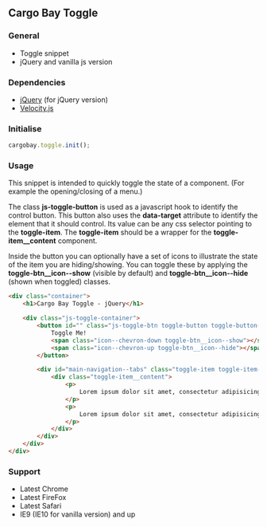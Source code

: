 ## Cargo Bay Toggle

### General
- Toggle snippet
- jQuery and vanilla js version

### Dependencies
- [jQuery](http://jquery.com/) (for jQuery version)
- [Velocity.js](http://julian.com/research/velocity/)


### Initialise
```javascript
cargobay.toggle.init();
```

### Usage

This snippet is intended to quickly toggle the state of a component. (For example the opening/closing of a menu.)

The class **js-toggle-button** is used as a javascript hook to identify the control button. This button also uses the **data-target** attribute to identify the element that it should control. Its value can be any css selector pointing to the **toggle-item**.
The **toggle-item** should be a wrapper for the **toggle-item__content** component.

Inside the button you can optionally have a set of icons to illustrate the state of  the item you are hiding/showing. You can toggle these by applying the **toggle-btn__icon--show** (visible by default) and **toggle-btn__icon--hide** (shown when toggled) classes.

```html
<div class="container">
    <h1>Cargo Bay Toggle - jQuery</h1>

    <div class="js-toggle-container">
        <button id="" class="js-toggle-btn toggle-button toggle-button-demo" data-target="#main-navigation--tabs">
            Toggle Me!
            <span class="icon--chevron-down toggle-btn__icon--show"></span>
            <span class="icon--chevron-up toggle-btn__icon--hide"></span>
        </button>

        <div id="main-navigation--tabs" class="toggle-item toggle-item-demo">
            <div class="toggle-item__content">
                <p>
                    Lorem ipsum dolor sit amet, consectetur adipisicing elit. Quisquam magni inventore nisi enim numquam, accusamus tempore voluptates possimus amet quod aspernatur ea, nulla, sapiente non facere quidem laudantium illo ipsam dolor aliquam dignissimos? Ad non, itaque blanditiis cum impedit, porro dolor nobis. Cupiditate debitis beatae labore, suscipit, dolorem nam omnis?
                </p>
                <p>
                    Lorem ipsum dolor sit amet, consectetur adipisicing elit. Quisquam magni inventore nisi enim numquam, accusamus tempore voluptates possimus amet quod aspernatur ea, nulla, sapiente non facere quidem laudantium illo ipsam dolor aliquam dignissimos? Ad non, itaque blanditiis cum impedit, porro dolor nobis. Cupiditate debitis beatae labore, suscipit, dolorem nam omnis?
                </p>
            </div>
        </div>
    </div>
</div>
```

### Support
- Latest Chrome
- Latest FireFox
- Latest Safari
- IE9 (IE10 for vanilla version) and up
